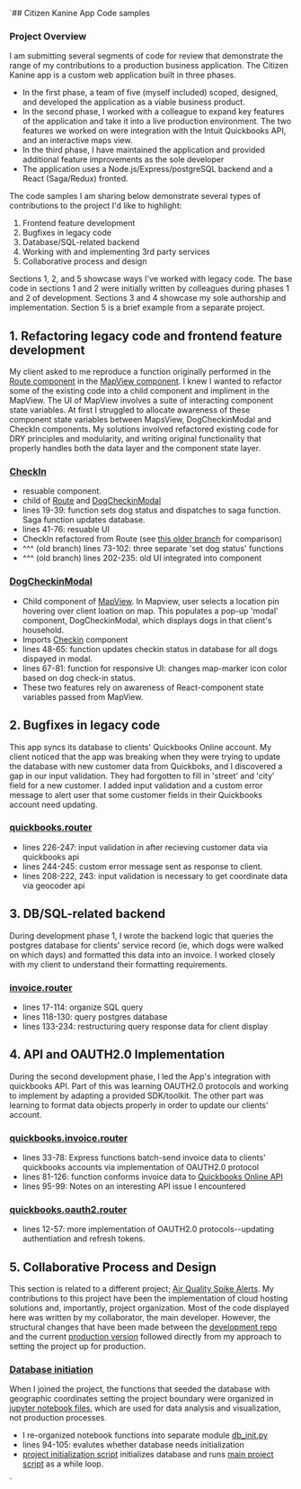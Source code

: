 `## Citizen Kanine App Code samples
### Project Overview
I am submitting several segments of code for review that demonstrate the range of my contributions to a production business application. The Citizen Kanine app is a custom web application built in three phases.
- In the first phase, a team of five (myself included) scoped, designed, and developed the application as a viable business product.
- In the second phase, I worked with a colleague to expand key features of the application and take it into a live production environment. The two features we worked on were integration with the Intuit Quickbooks API, and an interactive maps view.
- In the third phase, I have maintained the application and provided additional feature improvements as the sole developer
- The application uses a Node.js/Express/postgreSQL backend and a React (Saga/Redux) fronted.

The code samples I am sharing below demonstrate several types of contributions to the project I'd like to highlight:

1. Frontend feature development
2. Bugfixes in legacy code
3. Database/SQL-related backend
4. Working with and implementing 3rd party services
5. Collaborative process and design

Sections 1, 2, and 5 showcase ways I've worked with legacy code. The base code in sections 1 and 2 were initially written by colleagues during phases 1 and 2 of development. Sections 3 and 4 showcase my sole authorship and implementation. Section 5 is a brief example from a separate project.

## 1. Refactoring legacy code and frontend feature development
My client asked to me reproduce a function originally performed in the [Route component](https://github.com/citizenkanineapp/citizenkanineapp/blob/main/src/components/Mobile/Route/Route.jsx) in the [MapView component](https://github.com/citizenkanineapp/citizenkanineapp/blob/main/src/components/Mobile/MapView/MapView.jsx). I knew I wanted to refactor some of the existing code into a child component and impliment in the MapView. The UI of MapView involves a suite of interacting component state variables. At first I struggled to allocate awareness of these component state variables between MapsView, DogCheckinModal and CheckIn components. My solutions involved refactored existing code for DRY principles and modularity, and writing original functionality that properly handles both the data layer and the component state layer.

### [CheckIn](https://github.com/citizenkanineapp/citizenkanineapp/blob/main/src/components/Mobile/Route/CheckIn.jsx)
- resuable component.
- child of [Route](https://github.com/citizenkanineapp/citizenkanineapp/blob/main/src/components/Mobile/Route/Route.jsx) and [DogCheckinModal](https://github.com/citizenkanineapp/citizenkanineapp/blob/main/src/components/Mobile/MapView/DogCheckinModal.jsx)
- lines 19-39: function sets dog status and dispatches to saga function. Saga function updates database.
- lines 41-76: resuable UI
- CheckIn refactored from Route (see [this older branch](https://github.com/citizenkanineapp/citizenkanineapp/blob/OAuth2-setup-sam/src/components/Mobile/Route/Route.jsx) for comparison)
- ^^^ (old branch) lines 73-102: three separate 'set dog status' functions
- ^^^ (old branch) lines 202-235: old UI integrated into component

### [DogCheckinModal](https://github.com/citizenkanineapp/citizenkanineapp/blob/main/src/components/Mobile/MapView/DogCheckinModal.jsx)
- Child component of [MapView](https://github.com/citizenkanineapp/citizenkanineapp/blob/main/src/components/Mobile/MapView/MapView.jsx). In Mapview, user selects a location pin hovering over client loation on map. This populates a pop-up 'modal' component, DogCheckinModal, which displays dogs in that client's household.
- Imports [Checkin](https://github.com/citizenkanineapp/citizenkanineapp/blob/main/src/components/Mobile/Route/CheckIn.jsx) component
- lines 48-65: function updates checkin status in database for all dogs dispayed in modal.
- lines 67-81: function for responsive UI: changes map-marker icon color based on dog check-in status.
- These two features rely on awareness of React-component state variables passed from MapView.

## 2. Bugfixes in legacy code
This app syncs its database to clients' Quickbooks Online account. My client noticed that the app was breaking when they were trying to update the database with new customer data from Quickboks, and I discovered a gap in our input validation. They had forgotten to fill in 'street' and 'city' field for a new customer. I added input validation and a custom error message to alert user that some customer fields in their Quickbooks account need updating.

### [quickbooks.router](https://github.com/citizenkanineapp/citizenkanineapp/blob/main/server/routes/quickbooks.router.js)
- lines 226-247: input validation in after recieving customer data via quickbooks api
- lines 244-245: custom error message sent as response to client.
- lines 208-222, 243: input validation is necessary to get coordinate data via geocoder api

## 3. DB/SQL-related backend
During development phase 1, I wrote the backend logic that queries the postgres database for clients' service record (ie, which dogs were walked on which days) and formatted this data into an invoice. I worked closely with my client to understand their formatting requirements.

### [invoice.router](https://github.com/citizenkanineapp/citizenkanineapp/blob/main/server/routes/invoice.router.js)
- lines 17-114: organize SQL query
- lines 118-130: query postgres database
- lines 133-234: restructuring query response data for client display
## 4. API and OAUTH2.0 Implementation
During the second development phase, I led the App's integration with quickbooks API. Part of this was learning OAUTH2.0 protocols and working to implement by adapting a provided SDK/toolkit. The other part was learning to format data objects properly in order to update our clients' account.
### [quickbooks.invoice.router](https://github.com/citizenkanineapp/citizenkanineapp/blob/main/server/routes/quickbooks.invoice.router.js)
- lines 33-78: Express functions batch-send invoice data to clients' quickbooks accounts via implementation of OAUTH2.0 protocol
- lines 81-126: function conforms invoice data to [Quickbooks Online API](https://developer.intuit.com/app/developer/qbo/docs/api/accounting/all-entities/invoice#read-an-invoice)
- lines 95-99: Notes on an interesting API issue I encountered

### [quickbooks.oauth2.router](https://github.com/citizenkanineapp/citizenkanineapp/blob/main/server/routes/quickbooks.oauth2.router.js)
- lines 12-57: more implementation of OAUTH2.0 protocols--updating authentiation and refresh tokens.

## 5. Collaborative Process and Design

This section is related to a different project; [Air Quality Spike Alerts](https://github.com/SpikeAlerts). My contributions to this project have been the implementation of cloud hosting solutions and, importantly, project organization. Most of the code displayed here was written by my collaborator, the main developer. However, the structural changes that have been made between the [development repo](https://github.com/SpikeAlerts/SpikeAlerts_Dev) and the current [production version](https://github.com/SpikeAlerts/SpikeAlerts_Heroku) followed directly from my approach to setting the project up for production.

### [Database initiation](https://github.com/SpikeAlerts/SpikeAlerts_Heroku/blob/main/App/modules/db_init.py)
When I joined the project, the functions that seeded the database with geographic coordinates setting the project boundary were organized in [jupyter notebook files](https://github.com/SpikeAlerts/SpikeAlerts_Dev/tree/main/Notebooks/1_Initialize_Database), which are used for data analysis and visualization, not production processes. 
- I re-organized notebook functions into separate module [db_init.py](https://github.com/danraskin/SpikeAlerts_Heroku/blob/main/App/modules/db_init.py)
- lines 94-105: evalutes whether database needs initialization
- [project initialization script](https://github.com/danraskin/SpikeAlerts_Heroku/blob/main/App/aq_spikealerts.py) initializes database and runs [main project script](https://github.com/danraskin/SpikeAlerts_Heroku/blob/main/App/modules/MAIN.py) as a while loop.

`